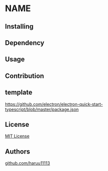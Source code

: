 # NAME

## Installing

## Dependency

## Usage

## Contribution

## template
https://github.com/electron/electron-quick-start-typescript/blob/master/package.json
## License
[MIT License](./.github/LICENSE)

## Authors
[github.com/haruu11113](https://github.com/haruu11113)
